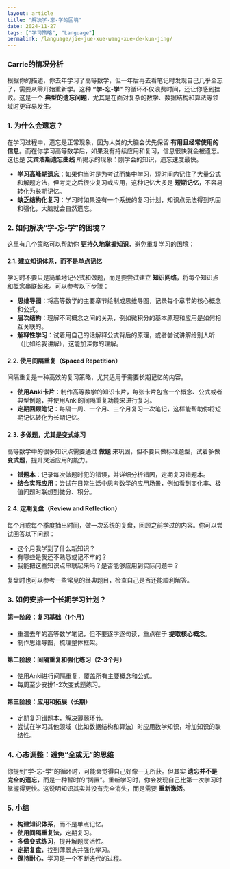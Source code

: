 ```yaml
---
layout: article
title: "解决学-忘-学的困境"
date: 2024-11-27
tags: ["学习策略", "Language"]
permalink: /language/jie-jue-xue-wang-xue-de-kun-jing/
---
```


### Carrie的情况分析

根据你的描述，你去年学习了高等数学，但一年后再去看笔记时发现自己几乎全忘了，需要从零开始重新学。这种 **“学-忘-学”** 的循环不仅浪费时间，还让你感到挫败。这是一个 **典型的遗忘问题**，尤其是在面对复杂的数学、数据结构和算法等领域时更容易发生。

### 1. 为什么会遗忘？

在学习过程中，遗忘是正常现象，因为人类的大脑会优先保留 **有用且经常使用的信息**。而在你学习高等数学后，如果没有持续应用和复习，信息很快就会被遗忘。这也是 **艾宾浩斯遗忘曲线** 所揭示的现象：刚学会的知识，遗忘速度最快。

- **学习高峰期遗忘**：如果你当时是为考试而集中学习，短时间内记住了大量公式和解题方法，但考完之后很少复习或应用，这种记忆大多是 **短期记忆**，不容易转化为长期记忆。
- **缺乏结构化复习**：学习时如果没有一个系统的复习计划，知识点无法得到巩固和强化，大脑就会自然遗忘。

### 2. 如何解决“学-忘-学”的困境？

这里有几个策略可以帮助你 **更持久地掌握知识**，避免重复学习的困境：

#### 2.1. **建立知识体系，而不是单点记忆**

学习时不要只是简单地记公式和做题，而是要尝试建立 **知识网络**，将每个知识点和概念串联起来。可以参考以下步骤：

- **思维导图**：将高等数学的主要章节绘制成思维导图，记录每个章节的核心概念和公式。
- **层次结构**：理解不同概念之间的关系，例如微积分的基本原理和应用是如何相互关联的。
- **解释性学习**：试着用自己的话解释公式背后的原理，或者尝试讲解给别人听（比如给我讲解），这能加深你的理解。

#### 2.2. **使用间隔重复（Spaced Repetition）**

间隔重复是一种高效的复习策略，尤其适用于需要长期记忆的内容。

- **使用Anki卡片**：制作高等数学的知识卡片，每张卡片包含一个概念、公式或者典型例题，并使用Anki的间隔重复功能来进行复习。
- **定期回顾笔记**：每隔一周、一个月、三个月复习一次笔记，这样能帮助你将短期记忆转化为长期记忆。

#### 2.3. **多做题，尤其是变式练习**

高等数学中的很多知识点需要通过 **做题** 来巩固，但不要只做标准题型，试着多做 **变式题**，提升灵活应用的能力。

- **错题本**：记录每次做题时犯的错误，并详细分析错因，定期复习错题本。
- **结合实际应用**：尝试在日常生活中思考数学的应用场景，例如看到变化率、极值问题时联想到微分、积分。

#### 2.4. **定期复盘（Review and Reflection）**

每个月或每个季度抽出时间，做一次系统的复盘，回顾之前学过的内容。你可以尝试回答以下问题：

- 这个月我学到了什么新知识？
- 有哪些是我还不熟悉或记不牢的？
- 我能把这些知识点串联起来吗？是否能够应用到实际问题中？

复盘时也可以参考一些常见的经典题目，检查自己是否还能顺利解答。

### 3. 如何安排一个长期学习计划？

#### **第一阶段：复习基础（1个月）**

- 重温去年的高等数学笔记，但不要逐字逐句读，重点在于 **提取核心概念**。
- 制作思维导图，梳理整体框架。

#### **第二阶段：间隔重复和强化练习（2-3个月）**

- 使用Anki进行间隔重复，覆盖所有主要概念和公式。
- 每周至少安排1-2次变式题练习。

#### **第三阶段：应用和拓展（长期）**

- 定期复习错题本，解决薄弱环节。
- 尝试在学习其他领域（比如数据结构和算法）时应用数学知识，增加知识的联结性。

### 4. 心态调整：避免“全或无”的思维

你提到“学-忘-学”的循环时，可能会觉得自己好像一无所获。但其实 **遗忘并不是完全的遗忘**，而是一种暂时的“搁置”。重新学习时，你会发现自己比第一次学习时掌握得更快。这说明知识其实并没有完全消失，而是需要 **重新激活**。

### 5. 小结

- **构建知识体系**，而不是单点记忆。
- **使用间隔重复法**，定期复习。
- **多做变式练习**，提升解题灵活性。
- **定期复盘**，找到薄弱点并强化学习。
- **保持耐心**，学习是一个不断迭代的过程。